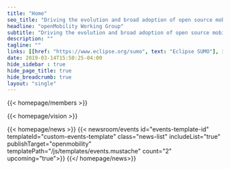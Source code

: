 ```yaml
---
title: "Home"
seo_title: "Driving the evolution and broad adoption of open source mobility modelling and simulation technologies"
headline: "openMobility Working Group"
subtitle: "Driving the evolution and broad adoption of open source mobility modelling and simulation technologies."
description: ""
tagline: ""
links: [[href: "https://www.eclipse.org/sumo", text: "Eclipse SUMO"], [href: "working-group/become-a-member/", text: "Become a Member"], [href: "working-group/contact/", text: "Contact"]]
date: 2019-03-14T15:50:25-04:00
hide_sidebar : true
hide_page_title: true
hide_breadcrumb: true
layout: "single"
---
```


{{< homepage/members >}}

{{< homepage/vision >}}

{{< homepage/news >}}
  {{< newsroom/events id="events-template-id" templateId="custom-events-template" class="news-list" includeList="true" publishTarget="openmobility" templatePath="/js/templates/events.mustache" count="2" upcoming="true">}}
{{</ homepage/news>}}